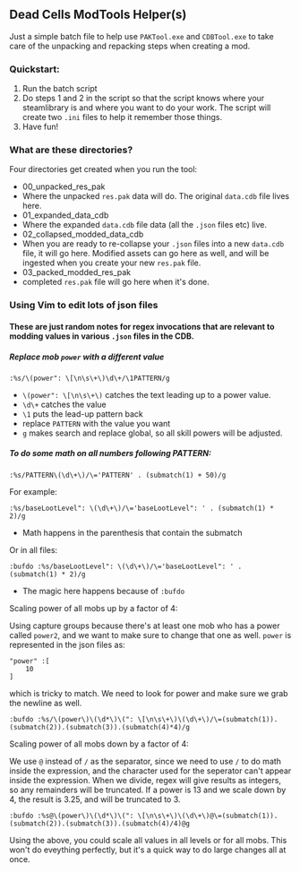 ## Dead Cells ModTools Helper(s)

Just a simple batch file to help use `PAKTool.exe` and `CDBTool.exe` to take care of the unpacking and repacking steps when creating a mod.

### Quickstart:
1) Run the batch script
2) Do steps 1 and 2 in the script so that the script knows where your steamlibrary is and where you want to do your work. The script will create two `.ini` files to help it remember those things.
3) Have fun!

### What are these directories?
Four directories get created when you run the tool:
- 00_unpacked_res_pak
 - Where the unpacked `res.pak` data will do. The original `data.cdb` file lives here.
- 01_expanded_data_cdb
 - Where the expanded `data.cdb` file data (all the `.json` files etc) live.
- 02_collapsed_modded_data_cdb
 - When you are ready to re-collapse your `.json` files into a new `data.cdb` file, it will go here. Modified assets can go here as well, and will be ingested when you create your new `res.pak` file.
- 03_packed_modded_res_pak 
 - completed `res.pak` file will go here when it's done.

### Using Vim to edit lots of json files

#### These are just random notes for regex invocations that are relevant to modding values in various `.json` files in the CDB.

##### Replace mob `power` with a different value
`:%s/\(power": \[\n\s\+\)\d\+/\1PATTERN/g`

- `\(power": \[\n\s\+\)` catches the text leading up to a power value.
- `\d\+` catches the value
- `\1` puts the lead-up pattern back
- replace `PATTERN` with the value you want
- `g` makes search and replace global, so all skill powers will be adjusted.

##### To do some math on all numbers following PATTERN:
`:%s/PATTERN\(\d\+\)/\='PATTERN' . (submatch(1) + 50)/g`

For example:

`:%s/baseLootLevel": \(\d\+\)/\='baseLootLevel": ' . (submatch(1) * 2)/g`
- Math happens in the parenthesis that contain the submatch

Or in all files:

`:bufdo :%s/baseLootLevel": \(\d\+\)/\='baseLootLevel": ' . (submatch(1) * 2)/g`
- The magic here happens because of `:bufdo`

Scaling power of all mobs up by a factor of 4:

Using capture groups because there's at least one mob who has a power called `power2`, and we want to make sure to change that one as well. `power` is represented in the json files as:

```
"power" :[
    10
]
```

which is tricky to match. We need to look for power and make sure we grab the newline as well.

`:bufdo :%s/\(power\)\(\d*\)\(": \[\n\s\+\)\(\d\+\)/\=(submatch(1)).(submatch(2)).(submatch(3)).(submatch(4)*4)/g`

Scaling power of all mobs down by a factor of 4:

We use `@` instead of `/` as the separator, since we need to use `/` to do math inside the expression, and the character used for the seperator can't appear inside the expression. When we divide, regex will give results as integers, so any remainders will be truncated. If a power is 13 and we scale down by 4, the result is 3.25, and will be truncated to 3.

`:bufdo :%s@\(power\)\(\d*\)\(": \[\n\s\+\)\(\d\+\)@\=(submatch(1)).(submatch(2)).(submatch(3)).(submatch(4)/4)@g`

Using the above, you could scale all values in all levels or for all mobs. This won't do eveything perfectly, but it's a quick way to do large changes all at once.

